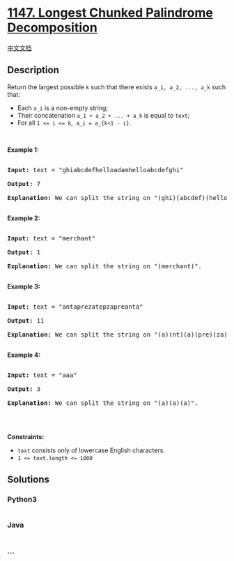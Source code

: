 # [1147. Longest Chunked Palindrome Decomposition](https://leetcode.com/problems/longest-chunked-palindrome-decomposition)

[中文文档](/solution/1100-1199/1147.Longest%20Chunked%20Palindrome%20Decomposition/README.md)

## Description

<p>Return the largest possible <code>k</code>&nbsp;such that there exists&nbsp;<code>a_1, a_2, ..., a_k</code>&nbsp;such that:</p>

<ul>
    <li>Each <code>a_i</code> is a non-empty string;</li>
    <li>Their concatenation <code>a_1 + a_2 + ... + a_k</code> is equal to <code>text</code>;</li>
    <li>For all <code>1 &lt;= i &lt;= k</code>,&nbsp;&nbsp;<code>a_i = a_{k+1 - i}</code>.</li>
</ul>

<p>&nbsp;</p>

<p><strong>Example 1:</strong></p>

<pre>

<strong>Input:</strong> text = &quot;ghiabcdefhelloadamhelloabcdefghi&quot;

<strong>Output:</strong> 7

<strong>Explanation:</strong> We can split the string on &quot;(ghi)(abcdef)(hello)(adam)(hello)(abcdef)(ghi)&quot;.

</pre>

<p><strong>Example 2:</strong></p>

<pre>

<strong>Input:</strong> text = &quot;merchant&quot;

<strong>Output:</strong> 1

<strong>Explanation:</strong> We can split the string on &quot;(merchant)&quot;.

</pre>

<p><strong>Example 3:</strong></p>

<pre>

<strong>Input:</strong> text = &quot;antaprezatepzapreanta&quot;

<strong>Output:</strong> 11

<strong>Explanation:</strong> We can split the string on &quot;(a)(nt)(a)(pre)(za)(tpe)(za)(pre)(a)(nt)(a)&quot;.

</pre>

<p><strong>Example 4:</strong></p>

<pre>

<strong>Input:</strong> text = &quot;aaa&quot;

<strong>Output:</strong> 3

<strong>Explanation:</strong> We can split the string on &quot;(a)(a)(a)&quot;.

</pre>

<p>&nbsp;</p>

<p><strong>Constraints:</strong></p>

<ul>
    <li><code>text</code> consists only of lowercase English characters.</li>
    <li><code>1 &lt;= text.length &lt;= 1000</code></li>
</ul>

## Solutions

<!-- tabs:start -->

### **Python3**

```python

```

### **Java**

```java

```

### **...**

```

```

<!-- tabs:end -->
